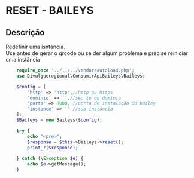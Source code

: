 #  RESET - BAILEYS

## Descrição
Redefinir uma isntância.<br>
Use antes de gerar o qrcode ou se der algum problema e precise reiniciar uma instância

```php
    require_once '../../../vendor/autoload.php';
    use Divulgueregional\ConsumirApiBaileys\Baileys;

    $config = [
        'http' => 'http',//http ou https
        'dominio' => '',//seu ip ou dominio
        'porta' => 8000, //porta de instalação do bailey
        'instance' => '' //sua instância
    ];
    $Baileys = new Baileys($config);

    try {
        echo "<pre>";
        $response = $this->Baileys->reset();
        print_r($response);
        
    } catch (\Exception $e) {
        echo $e->getMessage();
    }
```